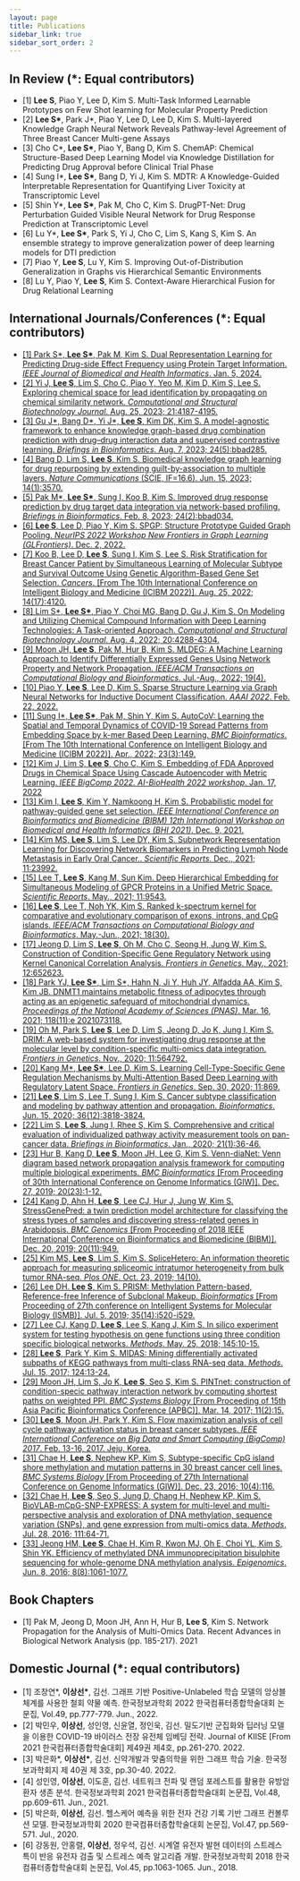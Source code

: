 ```yaml
---
layout: page
title: Publications
sidebar_link: true
sidebar_sort_order: 2
---
```

## In Review (\*: Equal contributors)
- [1] <strong>Lee S</strong>, Piao Y, Lee D, Kim S. Multi-Task Informed Learnable Prototypes on Few Shot learning for Molecular Property Prediction
- [2] <strong>Lee S*</strong>, Park J\*, Piao Y, Lee D, Lee D, Kim S. Multi-layered Knowledge Graph Neural Network Reveals Pathway-level Agreement of Three Breast Cancer Multi-gene Assays
- [3] Cho C*, <strong>Lee S*</strong>, Piao Y, Bang D, Kim S. ChemAP: Chemical Structure-Based Deep Learning Model via Knowledge Distillation for Predicting Drug Approval before Clinical Trial Phase
- [4] Sung I*, <strong>Lee S*</strong>, Bang D, Yi J, Kim S. MDTR: A Knowledge-Guided Interpretable Representation for Quantifying Liver Toxicity at Transcriptomic Level
- [5] Shin Y*, <strong>Lee S*</strong>, Pak M, Cho C, Kim S. DrugPT-Net: Drug Perturbation Guided Visible Neural Network for Drug Response Prediction at Transcriptomic Level
- [6] Lu Y*, <strong>Lee S*</strong>, Park S, Yi J, Cho C, Lim S, Kang S, Kim S. An ensemble strategy to improve generalization power of deep learning models for DTI prediction
- [7] Piao Y, <strong>Lee S</strong>, Lu Y, Kim S. Improving Out-of-Distribution Generalization in Graphs vis Hierarchical Semantic Environments
- [8] Lu Y, Piao Y, <strong>Lee S</strong>, Kim S. Context-Aware Hierarchical Fusion for Drug Relational Learning


## International Journals/Conferences (\*: Equal contributors)
- [[1] Park S*, <strong>Lee S*</strong>, Pak M, Kim S. Dual Representation Learning for Predicting Drug-side Effect Frequency using Protein Target Information. <em>IEEE Journal of Biomedical and Health Informatics</em>. Jan. 5, 2024.](https://ieeexplore.ieee.org/document/10381882/)
- [[2] Yi J, <strong>Lee S</strong>, Lim S, Cho C, Piao Y, Yeo M, Kim D, Kim S, Lee S. Exploring chemical space for lead identification by propagating on chemical similarity network. <em>Computational and Structural Biotechnology Journal</em>. Aug. 25, 2023; 21:4187-4195.](https://www.sciencedirect.com/science/article/pii/S200103702300291X)
- [[3] Gu J\*, Bang D\*, Yi J\*, <strong>Lee S</strong>, Kim DK, Kim S. A model-agnostic framework to enhance knowledge graph-based drug combination prediction with drug–drug interaction data and supervised contrastive learning. <em>Briefings in Bioinformatics</em>. Aug. 7, 2023; 24(5):bbad285.](https://academic.oup.com/bib/article/24/5/bbad285/7237941)
- [[4] Bang D, Lim S, <strong>Lee S</strong>, Kim S. Biomedical knowledge graph learning for drug repurposing by extending guilt-by-association to multiple layers. <em>Nature Communications</em> (SCIE, IF=16.6). Jun. 15, 2023; 14(1):3570.](https://www.nature.com/articles/s41467-023-39301-y)
- [[5] Pak M*, <strong>Lee S*</strong>, Sung I, Koo B, Kim S. Improved drug response prediction by drug target data integration via network-based profiling. <em>Briefings in Bioinformatics</em>. Feb. 8, 2023; 24(2):bbad034.](https://academic.oup.com/bib/article/24/2/bbad034/7031154)
- [[6] <strong>Lee S</strong>, Lee D, Piao Y, Kim S. SPGP: Structure Prototype Guided Graph Pooling. <em>NeurIPS 2022 Workshop New Frontiers in Graph Learning (GLFrontiers)</em>. Dec. 2, 2022.](https://arxiv.org/abs/2209.07817)
- [[7] Koo B, Lee D, <strong>Lee S</strong>, Sung I, Kim S, Lee S. Risk Stratification for Breast Cancer Patient by Simultaneous Learning of Molecular Subtype and Survival Outcome Using Genetic Algorithm-Based Gene Set Selection. <em>Cancers</em>. \[From The 10th International Conference on Intelligent Biology and Medicine (ICIBM 2022)\]. Aug. 25, 2022; 14(17):4120.](https://www.mdpi.com/2072-6694/14/17/4120)
- [[8] Lim S*, <strong>Lee S*</strong>, Piao Y, Choi MG, Bang D, Gu J, Kim S. On Modeling and Utilizing Chemical Compound Information with Deep Learning Technologies: A Task-oriented Approach. <em>Computational and Structural Biotechnology Journal</em>. Aug. 4, 2022; 20:4288-4304.](https://www.sciencedirect.com/science/article/pii/S2001037022003300)
- [[9] Moon JH, <strong>Lee S</strong>, Pak M, Hur B, Kim S. MLDEG: A Machine Learning Approach to Identify Differentially Expressed Genes Using Network Property and Network Propagation. <em>IEEE/ACM Transactions on Computational Biology and Bioinformatics</em>. Jul.-Aug., 2022; 19(4).](https://ieeexplore.ieee.org/document/9382840)
- [[10] Piao Y, <strong>Lee S</strong>, Lee D, Kim S. Sparse Structure Learning via Graph Neural Networks for Inductive Document Classification. <em>AAAI 2022</em>. Feb. 22, 2022.](https://arxiv.org/abs/2112.06386)
- [[11] Sung I*, <strong>Lee S*</strong>, Pak M, Shin Y, Kim S. AutoCoV: Learning the Spatial and Temporal Dynamics of COVID-19 Spread Patterns from Embedding Space by k-mer Based Deep Learning. <em>BMC Bioinformatics</em>. [From The 10th International Conference on Intelligent Biology and Medicine (ICIBM 2022)]. Apr., 2022; 23(3):149.](https://bmcbioinformatics.biomedcentral.com/articles/10.1186/s12859-022-04679-x)
- [[12] Kim J, Lim S, <strong>Lee S</strong>, Cho C, Kim S. Embedding of FDA Approved Drugs in Chemical Space Using Cascade Autoencoder with Metric Learning. <em>IEEE BigComp 2022. AI-BioHealth 2022 workshop</em>. Jan. 17, 2022](https://ieeexplore.ieee.org/document/9736489)
- [[13] Kim I, <strong>Lee S</strong>, Kim Y, Namkoong H, Kim S. Probabilistic model for pathway-guided gene set selection. <em>IEEE International Conference on Bioinformatics and Biomedicine (BIBM) 12th International Workshop on Biomedical and Health Informatics (BHI 2021)</em>. Dec. 9, 2021.](https://ieeexplore.ieee.org/document/9669350)
- [[14] Kim MS, <strong>Lee S</strong>, Lim S, Lee DY, Kim S. Subnetwork Representation Learning for Discovering Network Biomarkers in Predicting Lymph Node Metastasis in Early Oral Cancer.. <em>Scientific Reports</em>. Dec., 2021; 11:23992.](https://www.nature.com/articles/s41598-021-03333-5)
- [[15] Lee T, <strong>Lee S</strong>, Kang M, Sun Kim. Deep Hierarchical Embedding for Simultaneous Modeling of GPCR Proteins in a Unified Metric Space. <em>Scientific Reports</em>. May., 2021; 11:9543.](https://www.nature.com/articles/s41598-021-88623-8)
- [[16] <strong>Lee S</strong>, Lee T, Noh YK, Kim S. Ranked k-spectrum kernel for comparative and evolutionary comparison of exons, introns, and CpG islands. <em>IEEE/ACM Transactions on Computational Biology and Bioinformatics</em>. May.-Jun., 2021; 18(30).](https://ieeexplore.ieee.org/abstract/document/8823008)
- [[17] Jeong D, Lim S, <strong>Lee S</strong>, Oh M, Cho C, Seong H, Jung W, Kim S. Construction of Condition-Specific Gene Regulatory Network using Kernel Canonical Correlation Analysis. <em>Frontiers in Genetics</em>. May., 2021; 12:652623.](https://www.frontiersin.org/articles/10.3389/fgene.2021.652623/abstract)
- [[18] Park YJ, <strong>Lee S\*</strong>, Lim S*, Hahn N, Ji Y, Huh JY, Alfadda AA, Kim S, Kim JB. DNMT1 maintains metabolic fitness of adipocytes through acting as an epigenetic safeguard of mitochondrial dynamics. <em>Proceedings of the National Academy of Sciences (PNAS)</em>. Mar. 16, 2021; 118(11):e 2021073118.](https://www.pnas.org/content/118/11/e2021073118)
- [[19] Oh M, Park S, <strong>Lee S</strong>, Lee D, Lim S, Jeong D, Jo K, Jung I, Kim S. DRIM: A web-based system for investigating drug response at the molecular level by condition-specific multi-omics data integration. <em>Frontiers in Genetics</em>. Nov., 2020; 11:564792.](https://www.frontiersin.org/articles/10.3389/fgene.2020.564792/full)
- [[20] Kang M\*, <strong>Lee S\*</strong>, Lee D, Kim S. Learning Cell-Type-Specific Gene Regulation Mechanisms by Multi-Attention Based Deep Learning with Regulatory Latent Space. <em>Frontiers in Genetics</em>. Sep. 30, 2020; 11:869.](https://www.frontiersin.org/articles/10.3389/fgene.2020.00869/full)
- [[21] <strong>Lee S</strong>, Lim S, Lee T, Sung I, Kim S. Cancer subtype classification and modeling by pathway attention and propagation. <em>Bioinformatics</em>. Jun. 15, 2020; 36(12):3818-3824.](https://academic.oup.com/bioinformatics/advance-article/doi/10.1093/bioinformatics/btaa203/5811233)
- [[22] Lim S, <strong>Lee S</strong>, Jung I, Rhee S, Kim S. Comprehensive and critical evaluation of individualized pathway activity measurement tools on pan-cancer data. <em>Briefings in Bioinformatics</em>. Jan., 2020; 21(1):36-46.](https://academic.oup.com/bib/article/21/1/36/5181542)
- [[23] Hur B, Kang D, <strong>Lee S</strong>, Moon JH, Lee G, Kim S. Venn-diaNet: Venn diagram based network propagation analysis framework for computing multiple biological experiments. <em>BMC Bioinformatics</em> \[From Proceeding of 30th International Conference on Genome Informatics (GIW)\]. Dec. 27, 2019; 20(23):1-12.](https://bmcbioinformatics.biomedcentral.com/articles/10.1186/s12859-019-3302-7)
- [[24] Kang D, Ahn H, <strong>Lee S</strong>, Lee CJ, Hur J, Jung W, Kim S. StressGenePred: a twin prediction model architecture for classifying the stress types of samples and discovering stress-related genes in Arabidopsis. <em>BMC Genomics</em> \[From Proceeding of 2018 IEEE International Conference on Bioinformatics and Biomedicine (BIBM)\]. Dec. 20, 2019; 20(11):949.](https://link.springer.com/article/10.1186/s12864-019-6283-z)
- [[25] Kim MS, <strong>Lee S</strong>, Lim S, Kim S. SpliceHetero: An information theoretic approach for measuring spliceomic intratumor heterogeneity from bulk tumor RNA-seq. <em>Plos ONE</em>. Oct. 23, 2019; 14(10).](https://journals.plos.org/plosone/article?id=10.1371/journal.pone.0223520)
- [[26] Lee DH. <strong>Lee S</strong>, Kim S. PRISM: Methylation Pattern-based, Reference-free Inference of Subclonal Makeup. <em>Bioinformatics</em> \[From Proceeding of 27th conference on Intelligent Systems for Molecular Biology (ISMB)\]. Jul. 5, 2019; 35(14):i520-i529.](https://academic.oup.com/bioinformatics/article/35/14/i520/5529252)
- [[27] Lee CJ, Kang D, <strong>Lee S</strong>, Lee S, Kang J, Kim S. In silico experiment system for testing hypothesis on gene functions using three condition specific biological networks. <em>Methods</em>. May. 25, 2018; 145:10-15.](https://www.sciencedirect.com/science/article/pii/S104620231830001X)
- [[28] <strong>Lee S</strong>, Park Y, Kim S. MIDAS: Mining differentially activated subpaths of KEGG pathways from multi-class RNA-seq data. <em>Methods</em>. Jul. 15, 2017; 124:13-24.](https://www.sciencedirect.com/science/article/pii/S1046202317300488)
- [[29] Moon JH, Lim S, Jo K, <strong>Lee S</strong>, Seo S, Kim S. PINTnet: construction of condition-specic pathway interaction network by computing shortest paths on weighted PPI. <em>BMC Systems Biology</em> \[From Proceeding of 15th Asia Pacific Bioinformatics Conference (APBC)\]. Mar. 14, 2017; 11(2):15.](https://link.springer.com/article/10.1186/s12918-017-0387-3)
- [[30] <strong>Lee S</strong>, Moon JH, Park Y, Kim S. Flow maximization analysis of cell cycle pathway activation status in breast cancer subtypes. <em>IEEE International Conference on Big Data and Smart Computing (BigComp) 2017</em>. Feb. 13-16, 2017. Jeju, Korea.](https://ieeexplore.ieee.org/abstract/document/7881721)
- [[31] Chae H, <strong>Lee S</strong>, Nephew KP, Kim S, Subtype-specific CpG island shore methylation and mutation patterns in 30 breast cancer cell lines. <em>BMC Systems Biology</em> \[From Proceeding of 27th International Conference on Genome Informatics (GIW)\]. Dec. 23, 2016; 10(4):116.](https://link.springer.com/article/10.1186/s12918-016-0356-2)
- [[32] Chae H, <strong>Lee S</strong>, Seo S, Jung D, Chang H, Nephew KP, Kim S. BioVLAB-mCpG-SNP-EXPRESS: A system for multi-level and multi-perspective analysis and exploration of DNA methylation, sequence variation (SNPs), and gene expression from multi-omics data. <em>Methods</em>. Jul. 28, 2016; 111:64-71.](https://www.sciencedirect.com/science/article/pii/S1046202316302304)
- [[33] Jeong HM, <strong>Lee S</strong>, Chae H, Kim R, Kwon MJ, Oh E, Choi YL, Kim S, Shin YK. Efficiency of methylated DNA immunoprecipitation bisulphite sequencing for whole-genome DNA methylation analysis. <em>Epigenomics</em>. Jun. 8, 2016; 8(8):1061-1077.](https://www.futuremedicine.com/doi/abs/10.2217/epi-2016-0038)


## Book Chapters
- [1] Pak M, Jeong D, Moon JH, Ann H, Hur B, <strong>Lee S</strong>, Kim S. Network Propagation for the Analysis of Multi-Omics Data. Recent Advances in Biological Network Analysis (pp. 185-217). 2021

## Domestic Journal (*: equal contributors)
- [1] 조창연\*, <strong>이상선\*</strong>, 김선. 그래프 기반 Positive-Unlabeled 학습 모델의 앙상블 체계를 사용한 철회 약물 예측. 한국정보과학회 2022 한국컴퓨터종합학술대회 논문집, Vol.49, pp.777-779. Jun., 2022.
- [2] 박민우, <strong>이상선</strong>, 성인영, 신윤열, 정인욱, 김선. 밀도기반 군집화와 딥러닝 모델을 이용한 COVID-19 바이러스 전장 유전체 임베딩 전략. Journal of KIISE \[From 2021 한국컴퓨터종합학술대회\] 제49권 제4호, pp.261-270. 2022.
- [3] 박은화\*, <strong>이상선\*</strong>, 김선. 신약개발과 맞춤의학을 위한 그래프 학습 기술. 한국정보과학회지 제 40권 제 3호, pp.30-40. 2022.
- [4] 성인영, <strong>이상선</strong>, 이도훈, 김선. 네트워크 전파 및 랜덤 포레스트를 활용한 유방암 환자 생존 분석. 한국정보과학회 2021 한국컴퓨터종합학술대회 논문집, Vol.48, pp.609-611. Jun., 2021.
- [5] 박은화, <strong>이상선</strong>, 김선. 헬스케어 예측을 위한 전자 건강 기록 기반 그래프 컨볼루션 모델. 한국정보과학회 2020 한국컴퓨터종합학술대회 논문집, Vol.47, pp.569-571. Jul., 2020.
- [6] 강동원, 안홍렬, <strong>이상선</strong>, 정우석, 김선. 시계열 유전자 발현 데이터의 스트레스 특이 반응 유전자 검출 및 스트레스 예측 알고리즘 개발. 한국정보과학회 2018 한국컴퓨터종합학술대회 논문집, Vol.45, pp.1063-1065. Jun., 2018.
